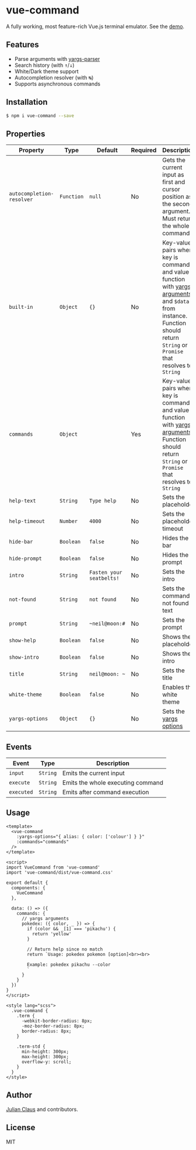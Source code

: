 # vue-command

A fully working, most feature-rich Vue.js terminal emulator. See the [demo](https://ndabap.github.io/vue-command/).

## Features

- Parse arguments with [yargs-parser](https://www.npmjs.com/package/yargs-parser)
- Search history (with <kbd>↑</kbd>/<kbd>↓</kbd>)
- White/Dark theme support
- Autocompletion resolver (with <kbd>↹</kbd>)
- Supports asynchronous commands

## Installation

```bash
$ npm i vue-command --save
```

## Properties

| Property                  | Type       | Default                  | Required | Description                                                                                                                                                                                                                       |
|---------------------------|------------|--------------------------|----------|-----------------------------------------------------------------------------------------------------------------------------------------------------------------------------------------------------------------------------------|
| `autocompletion-resolver` | `Function` | `null`                   | No       | Gets the current input as first and cursor position as the second argument. Must return the whole command                                                                                                                         |
| `built-in`                | `Object`   | `{}`                     | No       | Key-value pairs where key is command and value is function with [yargs arguments](https://github.com/yargs/yargs-parser#readme) and `$data` from instance. Function should return `String` or `Promise` that resolves to `String` |
| `commands`                | `Object`   |                          | Yes      | Key-value pairs where key is command and value is function with [yargs arguments](https://github.com/yargs/yargs-parser#readme). Function should return `String` or `Promise` that resolves to `String`                           |
| `help-text`               | `String`   | `Type help`              | No       | Sets the placeholder                                                                                                                                                                                                              |
| `help-timeout`            | `Number`   | `4000`                   | No       | Sets the placeholder timeout                                                                                                                                                                                                      |
| `hide-bar`                | `Boolean`  | `false`                  | No       | Hides the bar                                                                                                                                                                                                                     |
| `hide-prompt`             | `Boolean`  | `false`                  | No       | Hides the prompt                                                                                                                                                                                                                  |
| `intro`                   | `String`   | `Fasten your seatbelts!` | No       | Sets the intro                                                                                                                                                                                                                    |
| `not-found`               | `String`   | `not found`              | No       | Sets the command not found text                                                                                                                                                                                                   |
| `prompt`                  | `String`   | `~neil@moon:#`           | No       | Sets the prompt                                                                                                                                                                                                                   |
| `show-help`               | `Boolean`  | `false`                  | No       | Shows the placeholder                                                                                                                                                                                                             |
| `show-intro`              | `Boolean`  | `false`                  | No       | Shows the intro                                                                                                                                                                                                                   |
| `title`                   | `String`   | `neil@moon: ~`           | No       | Sets the title                                                                                                                                                                                                                    |
| `white-theme`             | `Boolean`  | `false`                  | No       | Enables the white theme                                                                                                                                                                                                           |
| `yargs-options`           | `Object`   | `{}`                     | No       | Sets the [yargs options](https://github.com/yargs/yargs-parser#readme)                                                                                                                                                            |


## Events

| Event     | Type        | Description                       |
|-----------|-------------|-----------------------------------|
| `input`   | `String`    | Emits the current input           |
| `execute` | `String`    | Emits the whole executing command |
| `executed`| `String`    | Emits after command execution     |

## Usage

```vue
<template>
  <vue-command
    :yargs-options="{ alias: { color: ['colour'] } }"
    :commands="commands"
  />
</template>

<script>
import VueCommand from 'vue-command'
import 'vue-command/dist/vue-command.css'

export default {
  components: {
    VueCommand
  },

  data: () => ({
    commands: {
      // yargs arguments
      pokedex: ({ color, _ }) => {
        if (color && _[1] === 'pikachu') {
          return 'yellow'
        }
        
        // Return help since no match
        return `Usage: pokedex pokemon [option]<br><br>

        Example: pokedex pikachu --color
        `
      }
    }
  })
}
</script>

<style lang="scss">
  .vue-command {
    .term {
      -webkit-border-radius: 8px;
      -moz-border-radius: 8px;
      border-radius: 8px;
    }

    .term-std {
      min-height: 300px;
      max-height: 300px;
      overflow-y: scroll;
    }
  }
</style>
```

## Author

[Julian Claus](https://www.julian-claus.de) and contributors.

## License

MIT
